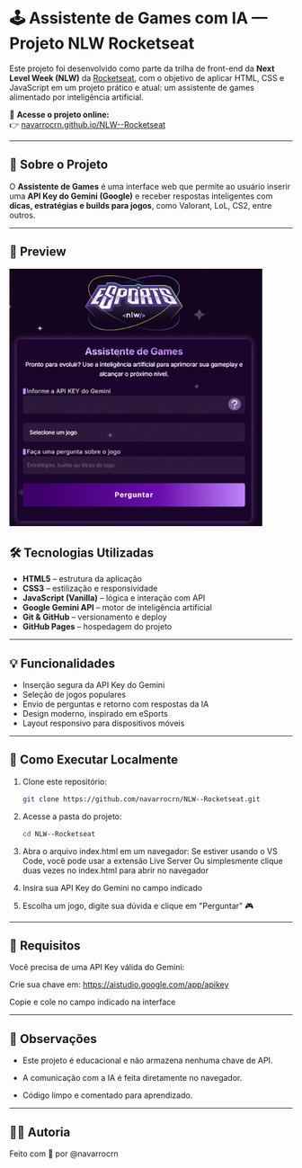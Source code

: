 # 🕹️ Assistente de Games com IA — Projeto NLW Rocketseat

Este projeto foi desenvolvido como parte da trilha de front-end da **Next Level Week (NLW)** da [Rocketseat](https://rocketseat.com.br), com o objetivo de aplicar HTML, CSS e JavaScript em um projeto prático e atual: um assistente de games alimentado por inteligência artificial.

🔗 **Acesse o projeto online:**  
👉 [navarrocrn.github.io/NLW--Rocketseat](https://navarrocrn.github.io/NLW--Rocketseat)

---

## 🧠 Sobre o Projeto

O **Assistente de Games** é uma interface web que permite ao usuário inserir uma **API Key do Gemini (Google)** e receber respostas inteligentes com **dicas, estratégias e builds para jogos**, como Valorant, LoL, CS2, entre outros.

---

## 📸 Preview

<img src="./assets/preview.png" alt="Tela inicial do Assistente de Games" width="450"/>

## 🛠️ Tecnologias Utilizadas

- **HTML5** – estrutura da aplicação
- **CSS3** – estilização e responsividade
- **JavaScript (Vanilla)** – lógica e interação com API
- **Google Gemini API** – motor de inteligência artificial
- **Git & GitHub** – versionamento e deploy
- **GitHub Pages** – hospedagem do projeto

---

## 💡 Funcionalidades

- Inserção segura da API Key do Gemini
- Seleção de jogos populares
- Envio de perguntas e retorno com respostas da IA
- Design moderno, inspirado em eSports
- Layout responsivo para dispositivos móveis

---

## 🚀 Como Executar Localmente

1. Clone este repositório:

   ```bash
   git clone https://github.com/navarrocrn/NLW--Rocketseat.git

   ```

2. Acesse a pasta do projeto:

   ```bash
   cd NLW--Rocketseat

   ```

3. Abra o arquivo index.html em um navegador:
   Se estiver usando o VS Code, você pode usar a extensão Live Server
   Ou simplesmente clique duas vezes no index.html para abrir no navegador

4. Insira sua API Key do Gemini no campo indicado

5. Escolha um jogo, digite sua dúvida e clique em "Perguntar" 🎮

---

## 🔐 Requisitos

Você precisa de uma API Key válida do Gemini:

Crie sua chave em: https://aistudio.google.com/app/apikey

Copie e cole no campo indicado na interface

---

## 📌 Observações

- Este projeto é educacional e não armazena nenhuma chave de API.

- A comunicação com a IA é feita diretamente no navegador.

- Código limpo e comentado para aprendizado.

---

## 🧑‍💻 Autoria

Feito com 💜 por @navarrocrn
